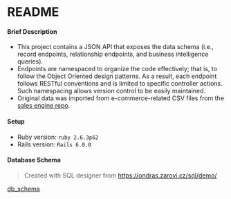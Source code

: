 # README

#### Brief Description
- This project contains a JSON API that exposes the data schema (i.e., record endpoints, relationship endpoints, and business intelligence queries).
- Endpoints are namespaced to organize the code effectively; that is, to follow the Object Oriented design patterns. As a result, each endpoint follows RESTful conventions and is limited to specific controller actions. Such namespacing allows version control to be easily maintained.
- Original data was imported from e-commerce-related CSV files from the [sales engine repo](https://github.com/turingschool-examples/sales_engine/tree/master/data).

#### Setup
- Ruby version: `ruby 2.6.3p62`
- Rails version: `Rails 6.0.0`

#### Database Schema
> Created with SQL designer from https://ondras.zarovi.cz/sql/demo/

[db_schema](https://user-images.githubusercontent.com/24424825/66277404-30ce3880-e85b-11e9-865e-e6dcb1ea4288.png)
